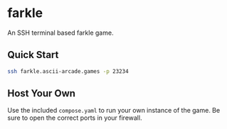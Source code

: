 # farkle

An SSH terminal based farkle game.

## Quick Start

```bash
ssh farkle.ascii-arcade.games -p 23234
```

## Host Your Own

Use the included `compose.yaml` to run your own instance of the game. Be sure to open the correct ports in your firewall.
